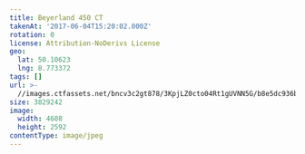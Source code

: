 ```yaml
---
title: Beyerland 450 CT
takenAt: '2017-06-04T15:20:02.000Z'
rotation: 0
license: Attribution-NoDerivs License
geo:
  lat: 50.10623
  lng: 8.773372
tags: []
url: >-
  //images.ctfassets.net/bncv3c2gt878/3KpjLZ0cto04Rt1gUVNN5G/b8e5dc936bf07b1a8353e26b16ce0614/beyerland-450-ct_34284914213_o
size: 3829242
image:
  width: 4608
  height: 2592
contentType: image/jpeg
---
```



